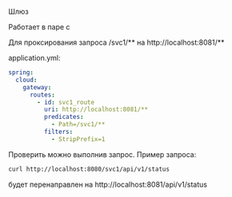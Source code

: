 Шлюз

Работает в паре с 

Для проксирования запроса /svc1/** на http://localhost:8081/**

application.yml:
```yml
spring:
  cloud:
    gateway:
      routes:
        - id: svc1_route
          uri: http://localhost:8081/**
          predicates:
            - Path=/svc1/**
          filters:
            - StripPrefix=1
```
Проверить можно выполнив запрос. Пример запроса:
```bash
curl http://localhost:8080/svc1/api/v1/status
```
будет перенаправлен на http://localhost:8081/api/v1/status



